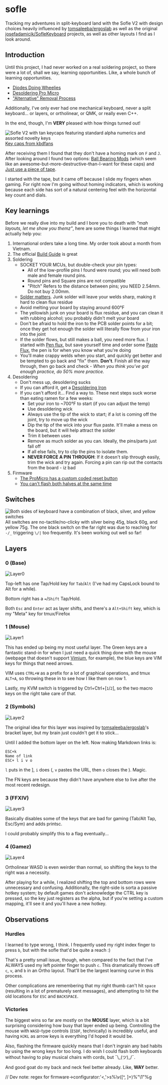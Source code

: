 # sofle
Tracking my adventures in split-keyboard land with the Sofle V2 with design choices heavily
influenced by  [tomsaleeba/ergoslab](https://github.com/tomsaleeba/ergoslab) as well as the original
[josefadamicik/SofleKeyboard](https://github.com/josefadamcik/SofleKeyboard) projects, as well as
other layouts I find as I look around.

## Introduction

Until this project, I had never worked on a real soldering project, so there were a lot of, shall we
say, learning opportunities. Like, a whole bunch of learning opportunities.

- [Diodes Doing Wheelies](https://lh3.googleusercontent.com/pw/AM-JKLXpcnni-hIRVG0Q5W6UKhmAz4x1CDPG0np4Ru77WyS43oEeuy1Ttd_nKz7bC0hVq4CXgJr_HkjY9R8RKWADoTOu5F2XRMIq3sdYL3ckXT4LqIUmYs1ymKCOqJjRcrgjOiBuaoCyTdjfGrQuolj1mCkWaQ=w3584-h1744-no?authuser=0)
- [Desoldering Pro Micro](https://photos.google.com/share/AF1QipPytwYjRgQrpOThUrlPG6qWIp5S8OndPnbsrqexxPabXPODnWopA66ABG0FQe4cjA/photo/AF1QipNo28zbPFFA4ndrwGKWFcjzPhja6jrx9gsR8F8W?key=UEFEb0ZQUkVDN1NiWVA3SVlDRjFIbkpuM2VZZ2d3)
- ["Alternative" Removal Process](https://lh3.googleusercontent.com/pw/AM-JKLUhSb-qmn8lED717eeFKJYj9S0r9BUdeg1NvFhw69E2dNSicZ8ZmswlcJBKuunnZbi3Wz2KP7_GVmDAQKi8Xk2bwlqB44VlYtNa5t3f-Lr7UazJfQQFtU98NDDOVC8Y0D71i0ItT-2oJogBYY-mLNnnzw=w1920-h934-no?authuser=0)

Additionally, I've only ever had one mechanical keyboard, never a split keyboard... or layers, or
ortholinear, or QMK, or really even C++.

In the end, though, I'm **VERY** pleased with how things turned out!

![Sofle V2 with tan keycaps featuring standard alpha numerics and assorted novelty keys](images/glam.jpg)
[Key caps from kbdfans](https://kbdfans.com/products/pbt-sa-control-code-keycaps-set)

After receiving them I found that they don't have a homing mark on `F` and `J`. After looking
around I found two options: [Ball Bearing Mods](https://blog.techotom.com/post/2018-02-03-ball-bearing-homing-bumps-on-keycaps/) (which seem
like an awesome-but-more-destructive-than-I-want for these caps) and [Just use a piece of tape](https://superuser.com/questions/212968/what-is-the-best-way-to-create-tactile-bumps-on-your-keyboardv).

I started with the tape, but it came off because I slide my fingers when gaming. For right now I'm
going without homing indicators, which is working because each side has sort of a natural centering
feel with the horizontal key count and dials.

## Key learnings

Before we really dive into my build and I bore you to death with _"mah layouts, let me show you
themz"_, here are some things I learned that might actually help you:

1. International orders take a long time. My order took about a month from Vietnam.
1. The official [Build Guide](https://josefadamcik.github.io/SofleKeyboard/build_guide.html) is great
1. Soldering
    - SOCKET YOUR MCUs, but double-check your pin types:
      - All of the low-profile pins I found were round; you will need both male and female round pins.
      - Round pins and Square pins are not compatible
      - "Pitch" Refers to the distance between pins; you NEED 2.54mm. Do not buy 2.00mm.
    - [Solder matters](https://www.amazon.com/Kester-24-6337-0027-Solder-Alloy-Diameter/dp/B0149K4JTY/). Junk solder will leave your welds sharp, making it hard to clean flux residue
    - Avoid melting your board by staying around 600°F
    - The yellowish junk on your board is flux residue, and you can clean it with rubbing alcohol; you probably didn't melt your board
    - Don't be afraid to hold the iron to the PCB solder points for a bit; once they get hot enough the solder will literally flow from your iron into the joint
    - If the solder flows, but still makes a ball, you need more flux. I started with [Pen flux](https://www.amazon.com/gp/product/B07B53LNGX/ref=ppx_yo_dt_b_asin_title_o05_s00?ie=UTF8&psc=1), but save yourself time and order some [Paste Flux](https://www.amazon.com/gp/product/B008ZIV85A/ref=ppx_yo_dt_b_asin_title_o02_s01?ie=UTF8&psc=1), the pen is for when you know what you're doing
    - You'll make crappy welds when you start, and quickly get better and be tempted to go back and "fix" them. **Don't**. Finish all the way through, then go back and check - _When you think you've got enough practice, do 50% more practice._
1. Desoldering
    - Don't mess up, desoldering sucks
    - If you can afford it, get a [Desoldering Iron](https://www.amazon.com/dp/B008DJRYIG/?coliid=IQUL97ASV33ZV&colid=Q1IVZF7EQCE6&psc=1&ref_=lv_ov_lig_dp_it)
    - If you can't afford it... Find a way to. These next steps suck worse than eating ramen for a few
        weeks:
      - Set your iron to ~700°F to start (if you can adjust the temp)
      - Use desoldering wick
      - Always use the tip of the wick to start; if a lot is coming off the joint, try to move up the wick
      - Dip the tip of the wick into your flux paste. It'll make a mess on the board, but it will help attract the solder
      - Trim it between uses
      - Remove as much solder as you can. Ideally, the pins/parts just fall off
      - If all else fails, try to clip the pins to isolate them.
      - **NEVER FORCE A PIN THROUGH**: If it doesn't slip through easily, trim the wick and try again. Forcing a pin can rip out the contacts from the board - iz bad
1. Firmware
    - [The ProMicro has a custom coded reset button](https://learn.sparkfun.com/tutorials/pro-micro--fio-v3-hookup-guide#ts-reset)
    - [You can't flash both halves at the same time](https://www.reddit.com/r/olkb/comments/opkt94/questions_on_firmware_flashing_with_my_guess_at/)

## Switches

![Both sides of keyboard have a combination of black, silver, and yellow switches](https://lh3.googleusercontent.com/pw/AM-JKLV-JeUnb_izO9pUVwFPxlse9JRx-3LEAL8htDuyduDu5u8-nLQfQmPExzm1UADlPz2G5xmZQztoJjEamzJdmF9a_KVXdaFNtVHbv0sn5l5GUf3S5h0G1wxBMUkpOgyubxqIAO19YNyqci9HNV0OHdpLCA=w3584-h1744-no?authuser=0)
All switches are no-tactile/no-clicky with silver being 45g, black 60g, and yellow 75g.  The one
black switch on the far right was due to reaching for `-/_` triggering `\/|` too frequently. It's
been working out well so far!

## Layers

### 0 (Base)

![Layer0](images/layer_0_base.png)

Top-left has one Tap/Hold key for `Tab`/`Alt` (I've had my CapsLock bound to Alt for a while).

Bottom right has a `=`/`Shift` Tap/Hold.

Both `Esc` and `Enter` act as layer shifts, and there's a `Alt+Shift` key, which is my "Meta" key
for tmux/Firefox

### 1 (Mouse)

![Layer1](images/layer_1_mous.png)

This has ended up being my most useful layer. The Green keys are a fantastic stand-in for when I
just need a quick thing done with the mouse (webpage that doesn't support
[Vimium](https://vimium.github.io/), for example), the blue keys are VIM keys for things that need
arrows.

VIM uses `CTRL+W` as a prefix for a lot of graphical operations, and tmux `ALT+A`, so throwing these
in to see how I like them on row 1.

Lastly, my KVM switch is triggered by Ctrl+Ctrl+[`1`/`2`], so the two macro keys on the right take
care of that.

### 2 (Symbols)

![Layer2](images/layer_2_syms.png)

The original idea for this layer was inspired by [tomsaleeba/ergoslab](https://github.com/tomsaleeba/ergoslab)'s bracket layer, but my brain just couldn't get it to stick...

Until I added the bottom layer on the left. Now making Markdown links is:

```
ESC+k
Name of link
ESC+ l i v o
```
`l` puts in the ], `i` does (, `v` pastes the URL, then `o` closes the ). Magic.

The FN keys are because they didn't have anywhere else to live after the most recent redesign.

### 3 (FFXIV)

![Layer3](images/layer_3_ffxiv.png)

Basically disables some of the keys that are bad for gaming (Tab/Alt Tap, Esc/Sym) and adds printsc.

I could probably simplify this to a flag eventually...

### 4 (Gamez)

![Layer4](images/layer_4_esdf.png)

Ortholinear WASD is even weirder than normal, so shifting the keys to the right was a necessity.

After playing for a while, I realized shifting the top and bottom rows were unnecessary and
confusing. Additionally, the right-side is sorta a passive hotkey system; by default games don't
acknowledge the CTRL key is pressed, so the key just registers as the alpha, but if you're setting a
custom mapping, it'll see it and you'll have a new hotkey.

## Observations

### Hurdles

I learned to type wrong, I think. I frequently used my right index finger to press `b`, but with the
sofle that'd be quite a reach :)

That's a pretty small issue, though, when compared to the fact that I've ALWAYS used my left pointer
finger to push `c`. This dramatically throws off `c`, `v`, and `b` in an Ortho layout. That'll be
the largest learning curve in this process.

Other complications are remembering that my right thumb can't hit `space` (resulting in a lot of
prematurely sent messages), and attempting to hit the old locations for `ESC` and `BACKSPACE`.

### Victories

The biggest wins so far are mostly on the **MOUSE** layer, which is a bit surprising considering how
busy that layer ended up being. Controlling the mouse with `WASD`-type controls (`ESDF`,
technically) is incredibly useful, and having `HJKL` as arrow keys is everything I'd hoped it would
be.

Also, flashing the firmware quickly means that I don't ingrain any bad habits by using the wrong
keys for too long. I do wish I could flash both keyboards without having to play musical chairs with
cords, but ¯\\_(ツ)\_\/¯.

And good goat do my back and neck feel better already. Like, **__WAY__** better.

// Dev note: regex for firmware->configurator:'<,'>s%\v([^, ]+)%"\1"%g
